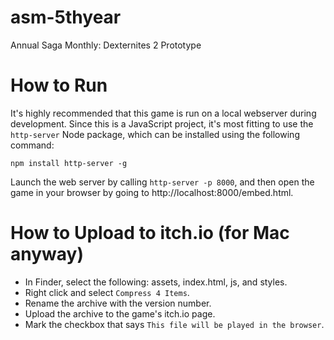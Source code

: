 # asm-5thyear
Annual Saga Monthly: Dexternites 2 Prototype

# How to Run

It's highly recommended that this game is run on a local webserver during development. Since this is a JavaScript project, it's most fitting to use the `http-server` Node package, which can be installed using the following command: 

```
npm install http-server -g
```

Launch the web server by calling `http-server -p 8000`, and then open the game in your browser by going to http://localhost:8000/embed.html.

# How to Upload to itch.io (for Mac anyway)

- In Finder, select the following: assets, index.html, js, and styles.
- Right click and select `Compress 4 Items`.
- Rename the archive with the version number.
- Upload the archive to the game's itch.io page.
- Mark the checkbox that says `This file will be played in the browser`.
